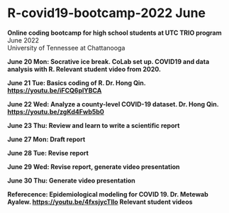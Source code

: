 # R-covid19-bootcamp-2022 June 

**Online coding bootcamp for high school students at UTC TRIO program** <br> 
June 2022 <br> 
University of Tennessee at Chattanooga <b> 

June 20 Mon: Socrative ice break. CoLab set up. COVID19 and data analysis with R. Relevant student video from 2020. 

June 21 Tue:  Basics coding of R.  Dr. Hong Qin. https://youtu.be/iFCQ6plYBCA 

June 22 Wed:  Analyze a county-level COVID-19 dataset. Dr. Hong Qin. https://youtu.be/zgKd4Fwb5b0 

June 23 Thu:  Review and learn to write a scientific report

June 27 Mon:  Draft report
  
June 28 Tue:  Revise report

June 29 Wed:  Revise report, generate video presentation

June 30 Thu:  Generate video presentation

  
Referecence: 
  Epidemiological modeling for COVID 19. Dr. Metewab Ayalew. https://youtu.be/4fxsjycTIlo 
  Relevant student videos


